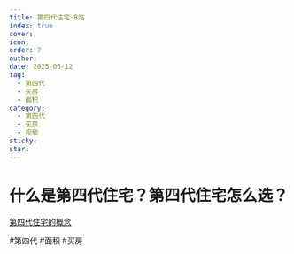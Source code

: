 ```yaml
---
title: 第四代住宅-B站
index: true
cover: 
icon: 
order: 7
author: 
date: 2025-06-12
tag:
  - 第四代
  - 买房
  - 面积
category:
  - 第四代
  - 买房
  - 视频
sticky: 
star: 
---
```


# 什么是第四代住宅？第四代住宅怎么选？

[第四代住宅的概念](/guide/01-基础知识/偷面积#第四代住宅)

<BiliBili bvid="BV1G6wYekENt" title="什么是第四代住宅？第四代住宅怎么选？" />

#第四代 #面积 #买房
